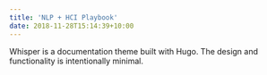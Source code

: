 ```yaml
---
title: 'NLP + HCI Playbook'
date: 2018-11-28T15:14:39+10:00
---
```


Whisper is a documentation theme built with Hugo. The design and functionality is intentionally minimal. 
